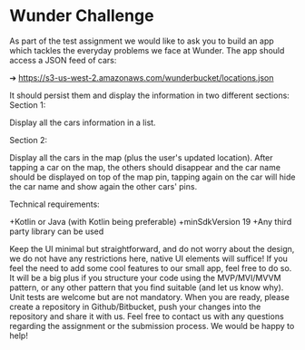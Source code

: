 # Wunder Challenge 

As part of the test assignment we would like to ask you to build an app which
tackles the everyday problems we face at Wunder. The app should access a
JSON feed of cars:

➔ https://s3-us-west-2.amazonaws.com/wunderbucket/locations.json

It should persist them and display the information in two different sections:
Section 1:

Display all the cars information in a list.

Section 2:

Display all the cars in the map (plus the user's updated location).
After tapping a car on the map, the others should disappear and the car name
should be displayed on top of the map pin, tapping again on the car will hide the
car name and show again the other cars' pins.

Technical requirements:

+Kotlin or Java (with Kotlin being preferable)
+minSdkVersion 19
+Any third party library can be used

Keep the UI minimal but straightforward, and do not worry about the design, we
do not have any restrictions here, native UI elements will suffice! If you feel the
need to add some cool features to our small app, feel free to do so.
It will be a big plus if you structure your code using the MVP/MVI/MVVM
pattern, or any other pattern that you find suitable (and let us know why). Unit
tests are welcome but are not mandatory.
When you are ready, please create a repository in Github/Bitbucket, push your
changes into the repository and share it with us. Feel free to contact us with any
questions regarding the assignment or the submission process. We would be
happy to help!
